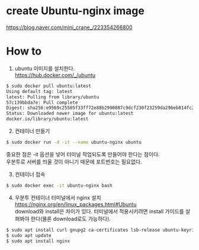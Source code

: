 # create Ubuntu-nginx image
https://blog.naver.com/mini_crane_/223354266800

# How to
1) ubuntu 이미지를 설치한다.<br>
https://hub.docker.com/_/ubuntu
```sh
$ sudo docker pull ubuntu:latest
Using default tag: latest
latest: Pulling from library/ubuntu
57c139bbda7e: Pull complete
Digest: sha256:e9569c25505f33ff72e88b2990887c9dcf230f23259da296eb814fc2b41af999
Status: Downloaded newer image for ubuntu:latest
docker.io/library/ubuntu:latest
```

2) 컨테이너 만들기
```sh
$ sudo docker run -d -it --name ubuntu-nginx ubuntu
```
중요한 점은 -it 옵션을 넣어 터미널 작업되도록 만들어야 한다는 점이다. <br> 우분투로 서버를 띄울 것이 아니기 때문에 포트번호는 필요없다.

3) 컨테이너 접속
```sh
$ sudo docker exec -it ubuntu-nginx bash
```
4) 우분투 컨테이너 터미널에서 nginx 설치<br>
https://nginx.org/en/linux_packages.html#Ubuntu <br>
download와 install은 차이가 있다. 터미널에서 적용시키려면 install 가이드를 살펴봐야 한다(물론 download로도 가능하다).
```sh
$ sudo apt install curl gnupg2 ca-certificates lsb-release ubuntu-keyring
$ sudo apt update
$ sudo apt install nginx
```



